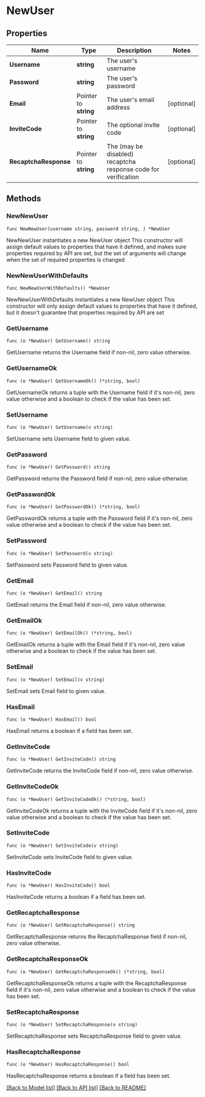 # NewUser

## Properties

Name | Type | Description | Notes
------------ | ------------- | ------------- | -------------
**Username** | **string** | The user&#39;s username | 
**Password** | **string** | The user&#39;s password | 
**Email** | Pointer to **string** | The user&#39;s email address | [optional] 
**InviteCode** | Pointer to **string** | The optional invite code | [optional] 
**RecaptchaResponse** | Pointer to **string** | The (may be disabled) recaptcha response code for verification | [optional] 

## Methods

### NewNewUser

`func NewNewUser(username string, password string, ) *NewUser`

NewNewUser instantiates a new NewUser object
This constructor will assign default values to properties that have it defined,
and makes sure properties required by API are set, but the set of arguments
will change when the set of required properties is changed

### NewNewUserWithDefaults

`func NewNewUserWithDefaults() *NewUser`

NewNewUserWithDefaults instantiates a new NewUser object
This constructor will only assign default values to properties that have it defined,
but it doesn't guarantee that properties required by API are set

### GetUsername

`func (o *NewUser) GetUsername() string`

GetUsername returns the Username field if non-nil, zero value otherwise.

### GetUsernameOk

`func (o *NewUser) GetUsernameOk() (*string, bool)`

GetUsernameOk returns a tuple with the Username field if it's non-nil, zero value otherwise
and a boolean to check if the value has been set.

### SetUsername

`func (o *NewUser) SetUsername(v string)`

SetUsername sets Username field to given value.


### GetPassword

`func (o *NewUser) GetPassword() string`

GetPassword returns the Password field if non-nil, zero value otherwise.

### GetPasswordOk

`func (o *NewUser) GetPasswordOk() (*string, bool)`

GetPasswordOk returns a tuple with the Password field if it's non-nil, zero value otherwise
and a boolean to check if the value has been set.

### SetPassword

`func (o *NewUser) SetPassword(v string)`

SetPassword sets Password field to given value.


### GetEmail

`func (o *NewUser) GetEmail() string`

GetEmail returns the Email field if non-nil, zero value otherwise.

### GetEmailOk

`func (o *NewUser) GetEmailOk() (*string, bool)`

GetEmailOk returns a tuple with the Email field if it's non-nil, zero value otherwise
and a boolean to check if the value has been set.

### SetEmail

`func (o *NewUser) SetEmail(v string)`

SetEmail sets Email field to given value.

### HasEmail

`func (o *NewUser) HasEmail() bool`

HasEmail returns a boolean if a field has been set.

### GetInviteCode

`func (o *NewUser) GetInviteCode() string`

GetInviteCode returns the InviteCode field if non-nil, zero value otherwise.

### GetInviteCodeOk

`func (o *NewUser) GetInviteCodeOk() (*string, bool)`

GetInviteCodeOk returns a tuple with the InviteCode field if it's non-nil, zero value otherwise
and a boolean to check if the value has been set.

### SetInviteCode

`func (o *NewUser) SetInviteCode(v string)`

SetInviteCode sets InviteCode field to given value.

### HasInviteCode

`func (o *NewUser) HasInviteCode() bool`

HasInviteCode returns a boolean if a field has been set.

### GetRecaptchaResponse

`func (o *NewUser) GetRecaptchaResponse() string`

GetRecaptchaResponse returns the RecaptchaResponse field if non-nil, zero value otherwise.

### GetRecaptchaResponseOk

`func (o *NewUser) GetRecaptchaResponseOk() (*string, bool)`

GetRecaptchaResponseOk returns a tuple with the RecaptchaResponse field if it's non-nil, zero value otherwise
and a boolean to check if the value has been set.

### SetRecaptchaResponse

`func (o *NewUser) SetRecaptchaResponse(v string)`

SetRecaptchaResponse sets RecaptchaResponse field to given value.

### HasRecaptchaResponse

`func (o *NewUser) HasRecaptchaResponse() bool`

HasRecaptchaResponse returns a boolean if a field has been set.


[[Back to Model list]](../README.md#documentation-for-models) [[Back to API list]](../README.md#documentation-for-api-endpoints) [[Back to README]](../README.md)


